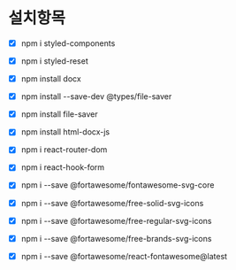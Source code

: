 # 설치항목

- [X] npm i styled-components
- [X] npm i styled-reset
- [X] npm install docx
- [X] npm install --save-dev @types/file-saver
- [X] npm install file-saver
- [X] npm install html-docx-js
- [X] npm i react-router-dom
- [X] npm i react-hook-form
- [X] npm i --save @fortawesome/fontawesome-svg-core
- [X] npm i --save @fortawesome/free-solid-svg-icons
- [X] npm i --save @fortawesome/free-regular-svg-icons
- [X] npm i --save @fortawesome/free-brands-svg-icons
- [X] npm i --save @fortawesome/react-fontawesome@latest

